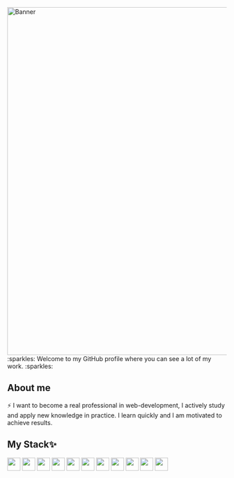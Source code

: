 <img src="https://i.ibb.co/QjQ55JG/Brown-Desktop-Photo-Clean-Office-Space-Corporate-Canva-Banner.jpg" alt="Banner" border="0" align="center" style="width: 800px">
:sparkles: Welcome to my GitHub profile where you can see a lot of my work. :sparkles:

## About me 
⚡ I want to become a real  professional in web-development, I actively study and apply new knowledge in practice. I learn quickly and I am motivated to achieve results.

## My Stack✨

<img src="https://img.shields.io/badge/HTML5-blue" style="height: 30px"> <img src="https://img.shields.io/badge/CSS-orange" style="height: 30px">  <img src="https://img.shields.io/badge/SASS-green" style="height: 30px">  <img src="https://img.shields.io/badge/JavaScript-red" style="height: 30px"> <img src="https://img.shields.io/badge/React.js-blueviolet" style="height: 30px"> <img src="https://img.shields.io/badge/REDUX-ff69b4" style="height: 30px"> <img src="https://img.shields.io/badge/Node.js-success" style="height: 30px"> <img src="https://img.shields.io/badge/MongoDB-blue" style="height: 30px"> <img src="https://img.shields.io/badge/Figma-ff69b4" style="height: 30px"> <img src="https://img.shields.io/badge/Trello-informational" style="height: 30px"> <img src="https://img.shields.io/badge/Postman-orange" style="height: 30px">

<!--
**anna-zau/anna-zau** is a ✨ _special_ ✨ repository because its `README.md` (this file) appears on your GitHub profile.

Here are some ideas to get you started:

- 🔭 I’m currently working on ...
- 🌱 I’m currently learning ...
- 👯 I’m looking to collaborate on ...
- 🤔 I’m looking for help with ...
- 💬 Ask me about ...
- 📫 How to reach me: ...
- 😄 Pronouns: ...
- ⚡ Fun fact: ...
-->
